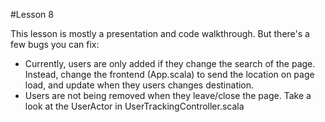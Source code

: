 #Lesson 8

This lesson is mostly a presentation and code walkthrough. But there's a few bugs you can fix:
* Currently, users are only added if they change the search of the page.  
  Instead, change the frontend (App.scala) to send the location on page load, and update when they users changes destination.
* Users are not being removed when they leave/close the page. Take a look at the UserActor in UserTrackingController.scala
